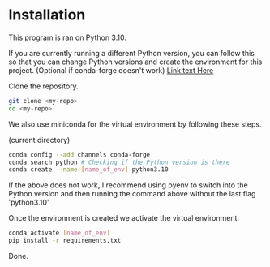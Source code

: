 # Installation

This program is ran on Python 3.10.

If you are currently running a different Python version, you can follow this so that you can change Python versions and create the environment for this project. (Optional if conda-forge doesn't work) [Link text Here](https://ggkbase-help.berkeley.edu/how-to/install-pyenv/)

Clone the repository.

```bash
git clone <my-repo>
cd <my-repo>
```

We also use miniconda for the virtual environment by following these steps.

(current directory)

```bash
conda config --add channels conda-forge
conda search python # Checking if the Python version is there
conda create --name [name_of_env] python3.10
```

If the above does not work, I recommend using pyenv to switch into the Python version and then running the command above without the last flag 'python3.10'

Once the environment is created we activate the virtual environment.

```bash
conda activate [name_of_env]
pip install -r requirements.txt
```

Done.
